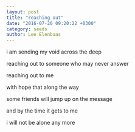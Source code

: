 ```yaml
---
layout: post
title: "reaching out"
date: "2016-07-20 09:20:22 +0300"
category: seeds
author: Lee Elenbaas
---
```

i am sending my void across the deep

reaching out to someone who may never answer

reaching out to me

with hope that along the way

some friends will jump up on the message

and by the time it gets to me

i will not be alone any more
